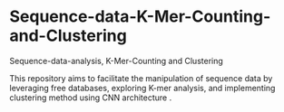 # Sequence-data-K-Mer-Counting-and-Clustering
Sequence-data-analysis, K-Mer-Counting and Clustering

This repository aims to facilitate the manipulation of sequence data by leveraging free databases, exploring K-mer analysis, and implementing clustering method using CNN architecture
.


